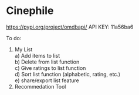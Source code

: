 # Cinephile
https://pypi.org/project/omdbapi/
API KEY: 11a56ba6  

To do:
1. My List  
    a) Add items to list  
    b) Delete from list function  
    c) Give ratings to list function  
    d) Sort list function (alphabetic, rating, etc.)  
    e) share/export list feature  
2. Recommedation Tool
